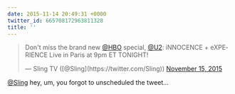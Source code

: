 ```yaml
---
date: 2015-11-14 20:49:31 +0000
twitter_id: 665708172963811328
title: ''
---
```


<blockquote class="twitter-tweet"><p lang="en" dir="ltr">Don&#39;t miss the brand new <a href="https://twitter.com/HBO?ref_src=twsrc%5Etfw">@HBO</a> special, <a href="https://twitter.com/U2?ref_src=twsrc%5Etfw">@U2</a>: iNNOCENCE + eXPERIENCE Live in Paris at 9pm ET TONIGHT!</p>&mdash; Sling TV ([@Sling](https://twitter.com/Sling)) <a href="https://twitter.com/Sling/status/665703576589701120?ref_src=twsrc%5Etfw">November 15, 2015</a></blockquote>
<script async src="https://platform.twitter.com/widgets.js" charset="utf-8"></script>

[@Sling](https://twitter.com/Sling) hey, um, you forgot to unscheduled the tweet…
